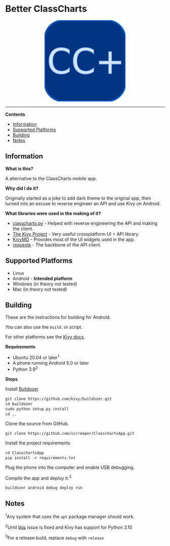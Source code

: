 # Better ClassCharts <!-- omit in toc -->

<p align="center">
  <img width="256" height="256" src="src/res/logo-256.png">
</p>

---

**Contents**

- [Information](#information)
- [Supported Platforms](#supported-platforms)
- [Building](#building)
- [Notes](#notes)

## Information

**What is this?**

A alternative to the ClassCharts mobile app.

**Why did I do it?**

Originally started as a joke to add dark theme to the original app, then turned into an excuse to reverse engineer an API and use Kivy on Android.

**What libraries were used in the making of it?**

- [classcharts.py](https://github.com/NCPlayz/classcharts.py) - Helped with reverse engineering the API and making the client.
- [The Kivy Project](https://github.com/kivy) - Very useful crossplatform UI + API library.
- [KivyMD](https://github.com/kivymd/KivyMD/) - Provides most of the UI widgets used in the app.
- [requests](https://github.com/psf/requests) - The backbone of the API client.

## Supported Platforms

- Linux
- Android - **Intended platform**
- Windows (in theory not tested)
- Mac (in theory not tested)

## Building

These are the instructions for building for Android.

You can also use the `build.sh` script.

For other platforms see the [Kivy docs](https://kivy.org/doc/stable/guide/packaging.html).

**Requirements**
- Ubuntu 20.04 or later<sup>1</sup>
- A phone running Android 5.0 or later
- Python 3.9<sup>2</sup>

**Steps**

Install [Buildozer](https://github.com/kivy/buildozer)
```
git clone https://github.com/kivy/buildozer.git
cd buildozer
sudo python setup.py install
cd ..
```

Clone the source from GitHub.

```
git clone https://github.com/sccreeper/ClasschartsApp.git
```

Install the project requirements

```
cd ClasschartsApp
pip install -r requirements.txt
```

Plug the phone into the computer and enable USB debugging.

Compile the app and deploy it.<sup>3</sup>
```
buildozer android debug deploy run
```

## Notes

<sup>1</sup>Any system that uses the `apt` package manager should work.

<sup>2</sup>Until [this](https://github.com/kivy/kivy/issues/7747) issue is fixed and Kivy has support for Python 3.10

<sup>3</sup>For a release build, replace `debug` with `release`
